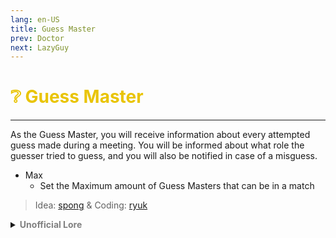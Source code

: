 ```yaml
---
lang: en-US
title: Guess Master
prev: Doctor
next: LazyGuy
---
```


# <font color="#e9c404">❔ <b>Guess Master</b></font> <Badge text="Basic" type="tip" vertical="middle"/>
---

As the Guess Master, you will receive information about every attempted guess made during a meeting. You will be informed about what role the guesser tried to guess, and you will also be notified in case of a misguess.
* Max
  * Set the Maximum amount of Guess Masters that can be in a match

> Idea: [spong](#) & Coding: [ryuk](https://github.com/ryuk2098)

<details>
<summary><b><font color=gray>Unofficial Lore</font></b></summary>

Placeholder: This role is a ROLE OH EM GOSH
> Submitted by: Member
</details>